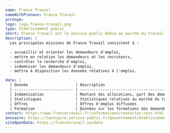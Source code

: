 ```yaml
---
name: France Travail
nameWithPronoun: France Travail
acronym:
logo: logo-france-travail.png
type: Etablissement public
short: France Travail est le service public dédié au marché du travail, composé de 900 agences sur le territoire, et d'un réseau de partenaires.
description: |
  Les principales missions de France Travail consistent à : 

  - accueillir et orienter les demandeurs d'emploi,
  - mettre en relation les demandeurs et les recruteurs,
  - contrôler la recherche d'emploi,
  - indemniser les demandeurs d'emploi,
  - mettre à disposition les données relatives à l'emploi.

data: |
  | Donnée                     | Description                                                                                                                                                     |
  | -------------------------- | --------------------------------------------------------------------------------------------------------------------------------------------------------------- |
  | Indemnisation              | Montant des allocations, part des demandeurs indemnisables, évolution dans le temps                                                                             |
  | Statistiques               | Statistiques relatives au marché du travail, nombre de demandeurs...                                                                                            |
  | Offres                     | Offres d'emploi diffusées                                                                                                                                       |
  | Formation                  | Données sur les formations des demandeurs d'emploi (840 000 demandeurs ont suivi une formation en 2019)                                                         |
contact: https://www.francetravail.fr/informations/contactez-nous.html
annuaire: https://lannuaire.service-public.fr/gouvernement/etablissement-public_167191 
siteOpenData: https://francetravail.io/data
---
```

